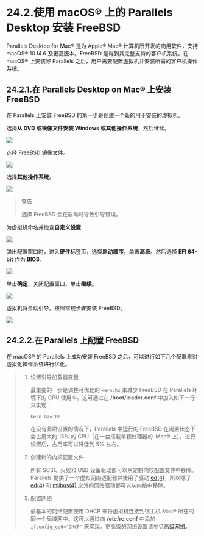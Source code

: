 # 24.2.使用 macOS® 上的 Parallels Desktop 安装 FreeBSD

Parallels Desktop for Mac® 是为 Apple® Mac® 计算机所开发的商用软件，支持 macOS® 10.14.6 及更高版本。FreeBSD 是得到其完整支持的客户机系统。在 macOS® 上安装好 Parallels 之后，用户需要配置虚拟机并安装所需的客户机操作系统。

## 24.2.1.在 Parallels Desktop on Mac® 上安装 FreeBSD

在 Parallels 上安装 FreeBSD 的第一步是创建一个新的用于安装的虚拟机。

选择**从 DVD 或镜像文件安装 Windows 或其他操作系统**，然后继续。

![](../.gitbook/assets/parallels-freebsd1.png)

选择 FreeBSD 镜像文件。

![](../.gitbook/assets/parallels-freebsd2.png)

选择**其他操作系统**。

![](../.gitbook/assets/parallels-freebsd3.png)

> 警告
>
> 选择 FreeBSD 会在启动时导致引导错误。

为虚拟机命名并检查**自定义设置**

![](../.gitbook/assets/parallels-freebsd4.png)

弹出配置窗口时，进入**硬件**标签页，选择**启动顺序**，单击**高级**。然后选择 **EFI 64-bit** 作为 **BIOS**。

![](../.gitbook/assets/parallels-freebsd5.png)

单击**确定**，关闭配置窗口，单击**继续**。

![](../.gitbook/assets/parallels-freebsd6.png)

虚拟机将自动引导。按照常规步骤安装 FreeBSD。

![](../.gitbook/assets/parallels-freebsd7.png)

## 24.2.2.在 Parallels 上配置 FreeBSD

在 macOS® 的 Parallels 上成功安装 FreeBSD 之后，可以进行如下几个配置来对虚拟化操作系统进行优化。

> 1.  设置引导加载器变量
>
>     最重要的一步是调整可优化的 `kern.hz` 来减少 FreeBSD 在 Parallels 环境下的 CPU 使用率。这可通过在 **/boot/loader.conf** 中加入如下一行来实现：
>
>     ```shell-session
>     kern.hz=100
>     ```
>
>     在没有此项设置的情况下，Parallels 中运行的 FreeBSD 在闲置状态下会占用大约 15% 的 CPU（在一台搭载单颗处理器的 iMac® 上）。进行设置后，占用率可以降低到 5% 左右。
>
> 2.  创建新的内核配置文件
>
>     所有 SCSI、火线和 USB 设备驱动都可以从定制内核配置文件中移除。Parallels 提供了一个虚拟网络适配器并使用了驱动 [ed(4)](https://www.freebsd.org/cgi/man.cgi?query=ed&sektion=4&format=html)，所以除了 [ed(4)](https://www.freebsd.org/cgi/man.cgi?query=ed&sektion=4&format=html) 和 [miibus(4)](https://www.freebsd.org/cgi/man.cgi?query=miibus&sektion=4&format=html) 之外的网络驱动都可以从内核中移除。
>
> 3.  配置网络
>
>     最基本的网络配置使用 DHCP 来将虚拟机连接到宿主机 Mac® 所在的同一个局域网中。这可以通过向 **/etc/rc.conf** 中添加 `ifconfig_ed0="DHCP"` 来实现。更高级的网络设置请参见[高级网络](https://docs.freebsd.org/en/books/handbook/advanced-networking/index.html#advanced-networking)。

